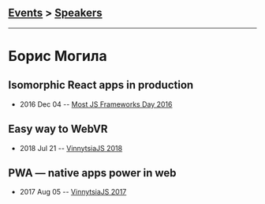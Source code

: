 ## [Events](../README.md) > [Speakers](../speakers.md)
---

# Борис Могила

## Isomorphic React apps in production
- 2016 Dec 04 -- [Most JS Frameworks Day 2016](http://frameworksdays.com/event/most-js-fwdays-2016/review/isomorphic-react-apps-in-production)    
## Easy way to WebVR
- 2018 Jul 21 -- [VinnytsiaJS 2018](https://youtu.be/ie00uBz0KQU)    
## PWA — native apps power in web
- 2017 Aug 05 -- [VinnytsiaJS 2017](https://www.youtube.com/watch?v=Teix6SA1FbU)    
